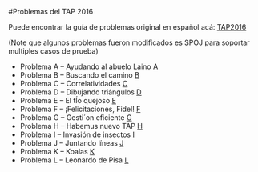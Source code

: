 #Problemas del TAP 2016

Puede encontrar la guía de problemas original en español acá: [TAP2016](http://torneoprogramacion.com.ar/wp-content/uploads/2016/09/tap2016.pdf)

(Note que algunos problemas fueron modificados es SPOJ para soportar multiples casos de prueba)

- Problema A – Ayudando al abuelo Laino 
[A](http://www.spoj.com/problems/TAP2016A/)
- Problema B – Buscando el camino
[B](http://www.spoj.com/problems/TAP2016B/)
- Problema C – Correlatividades 
[C](http://www.spoj.com/problems/TAP2016C/)
- Problema D – Dibujando triángulos
[D](http://www.spoj.com/problems/TAP2016D/)
- Problema E – El tÍo quejoso
[E](http://www.spoj.com/problems/TAP2016E/)
- Problema F – ¡Felicitaciones, Fidel!
[F](http://www.spoj.com/problems/TAP2016F/)
- Problema G – Gesti´on eficiente
[G](http://www.spoj.com/problems/TAP2016G/)
- Problema H – Habemus nuevo TAP
[H](http://www.spoj.com/problems/TAP2016H/)
- Problema I – Invasión de insectos
[I](http://www.spoj.com/problems/TAP2016I/)
- Problema J – Juntando líneas
[J](http://www.spoj.com/problems/TAP2016J/)
- Problema K – Koalas
[K](http://www.spoj.com/problems/TAP2016K/)
- Problema L – Leonardo de Pisa
[L](http://www.spoj.com/problems/TAP2016L/)